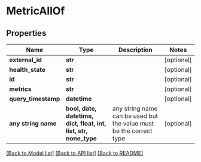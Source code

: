 # MetricAllOf


## Properties
Name | Type | Description | Notes
------------ | ------------- | ------------- | -------------
**external_id** | **str** |  | [optional] 
**health_state** | **str** |  | [optional] 
**id** | **str** |  | [optional] 
**metrics** | **str** |  | [optional] 
**query_timestamp** | **datetime** |  | [optional] 
**any string name** | **bool, date, datetime, dict, float, int, list, str, none_type** | any string name can be used but the value must be the correct type | [optional]

[[Back to Model list]](../README.md#documentation-for-models) [[Back to API list]](../README.md#documentation-for-api-endpoints) [[Back to README]](../README.md)


